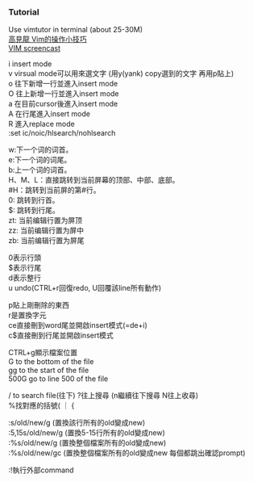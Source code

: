 ### Tutorial
Use vimtutor in terminal (about 25-30M)  
[高見龍 Vim的操作小技巧](https://kaochenlong.com/2011/12/28/vim-tips/)  
[VIM screencast](https://www.youtube.com/watch?v=MAHC9eZbx4o&list=PLwJS-G75vM7kFO-yUkyNphxSIdbi_1NKX)  
  
i insert mode  
v virsual mode可以用來選文字 (用y(yank) copy選到的文字 再用p貼上)  
o 往下新增一行並進入insert mode  
O 往上新增一行並進入insert mode  
a 在目前cursor後進入insert mode  
A 在行尾進入insert mode  
R 進入replace mode  
:set ic/noic/hlsearch/nohlsearch  
  
w:下一个词的词首。  
e:下一个词的词尾。  
b:上一个词的词首。  
H、M、L：直接跳转到当前屏幕的顶部、中部、底部。  
#H：跳转到当前屏的第#行。  
0: 跳转到行首。  
$: 跳转到行尾。  
zt: 当前编辑行置为屏顶  
zz: 当前编辑行置为屏中  
zb: 当前编辑行置为屏尾  
  
0表示行頭  
$表示行尾  
d表示整行  
u undo(CTRL+r回復redo, U回覆該line所有動作)  
  
p貼上剛刪除的東西  
r是置換字元  
ce直接刪到word尾並開啟insert模式(=de+i)  
c$直接刪到行尾並開啟insert模式  
  
CTRL+g顯示檔案位置  
G to the bottom of the file  
gg to the start of the file  
500G go to line 500 of the file  
  
/ to search file(往下) ?往上搜尋 (n繼續往下搜尋 N往上收尋)  
%找對應的括號( ｜ {  
  
:s/old/new/g (置換該行所有的old變成new)  
:5,15s/old/new/g (置換5-15行所有的old變成new)  
:%s/old/new/g (置換整個檔案所有的old變成new)  
:%s/old/new/gc (置換整個檔案所有的old變成new 每個都跳出確認prompt)  
  
:!執行外部command  

